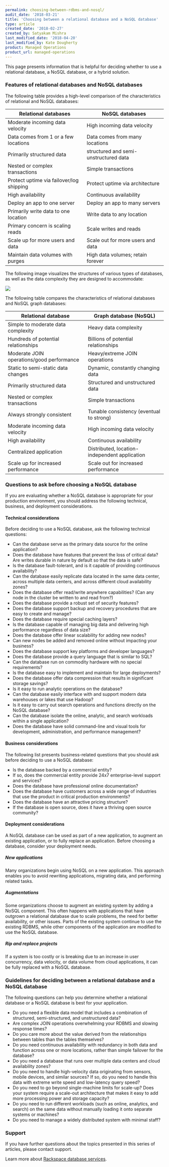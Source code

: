 ```yaml
---
permalink: choosing-between-rdbms-and-nosql/
audit_date: '2018-03-21'
title: 'Choosing between a relational database and a NoSQL database'
type: article
created_date: '2018-02-27'
created_by: Satyakam Mishra
last_modified_date: '2018-04-20'
last_modified_by: Kate Dougherty
product: Managed Operations
product_url: managed-operations
---
```


This page presents information that is helpful for deciding whether to use a
relational database, a NoSQL database, or a hybrid solution.

### Features of relational databases and NoSQL databases

The following table provides a high-level comparison of the characteristics of
relational and NoSQL databases:

| Relational databases | NoSQL databases |
|------------------------------------------|---------------------------------|
| Moderate incoming data velocity | High incoming data velocity |
| Data comes from 1 or a few locations | Data comes from many locations |
| Primarily structured data | structured and semi-unstructured data |
| Nested or complex transactions | Simple transactions |
| Protect uptime via failover/log shipping | Protect uptime via architecture |
| High availability | Continuous availability |
| Deploy an app to one server | Deploy an app to many servers |
| Primarily write data to one location | Write data to any location |
| Primary concern is scaling reads | Scale writes and reads |
| Scale up for more users and data | Scale out for more users and data |
| Maintain data volumes with purges | High data volumes; retain forever |

The following image visualizes the structures of various types of databases,
as well as the data complexity they are designed to accommodate:

<img src="{% asset_path managed-operations/choosing-between-rdbms-and-nosql/data-complexity-value-in-relationships.png %}" alt=" " />

The following table compares the characteristics of relational databases and
NoSQL graph databases:

| Relational database | Graph database (NoSQL) |
|---------------------------------------------|-----------------------------|
| Simple to moderate data complexity | Heavy data complexity |
| Hundreds of potential relationships | Billions of potential relationships |
| Moderate JOIN operations/good performance | Heavy/extreme JOIN operations |
| Static to semi-static data changes | Dynamic, constantly changing data |
| Primarily structured data | Structured and unstructured data |
| Nested or complex transactions | Simple transactions |
| Always strongly consistent | Tunable consistency (eventual to strong) |
| Moderate incoming data velocity | High incoming data velocity |
| High availability | Continuous availability |
| Centralized application | Distributed, location-independent application |
| Scale up for increased performance | Scale out for increased performance |

### Questions to ask before choosing a NoSQL database

If you are evaluating whether a NoSQL database is appropriate for your
production environment, you should address the following technical, business,
and deployment considerations.

#### Technical considerations

Before deciding to use a NoSQL database, ask the following technical
questions:

- Can the database serve as the primary data source for the online application?
- Does the database have features that prevent the loss of critical data? Are
  writes durable in nature by default so that the data is safe?
- Is the database fault-tolerant, and is it capable of providing continuous
  availability?
- Can the database easily replicate data located in the same data center,
  across multiple data centers, and across different cloud availability zones?
- Does the database offer read/write anywhere capabilities? (Can any node in
  the cluster be written to and read from?)
- Does the database provide a robust set of security features?
- Does the database support backup and recovery procedures that are easy to
  create and manage?
- Does the database require special caching layers?
- Is the database capable of managing big data and delivering high performance
  regardless of data size?
- Does the database offer linear scalability for adding new nodes?
- Can new nodes be added and removed online without impacting your business?
- Does the database support key platforms and developer languages?
- Does the database provide a query language that is similar to SQL?
- Can the database run on commodity hardware with no special requirements?
- Is the database easy to implement and maintain for large deployments?
- Does the database offer data compression that results in significant storage
  savings?
- Is it easy to run analytic operations on the database?
- Can the database easily interface with and support modern data warehouses or
  lakes that use Hadoop?
- Is it easy to carry out search operations and functions directly on the
  NoSQL database?
- Can the database isolate the online, analytic, and search workloads within a
  single application?
- Does the database have solid command-line and visual tools for development,
  administration, and performance management?

#### Business considerations

The following list presents business-related questions that you should ask
before deciding to use a NoSQL database:

- Is the database backed by a commercial entity?
- If so, does the commercial entity provide 24x7 enterprise-level support and
  services?
- Does the database have professional online documentation?
- Does the database have customers across a wide range of industries that use
  the product in critical production environments?
- Does the database have an attractive pricing structure?
- If the database is open source, does it have a thriving open source
  community?

#### Deployment considerations

A NoSQL database can be used as part of a new application, to augment an
existing application, or to fully replace an application. Before choosing a
database, consider your deployment needs.

##### New applications

Many organizations begin using NoSQL on a new application. This approach
enables you to avoid rewriting applications, migrating data, and performing
related tasks.

##### Augmentations

Some organizations choose to augment an existing system by adding a NoSQL
component. This often happens with applications that have outgrown a
relational database due to scale problems, the need for better availability,
or other issues. Parts of the existing system continue to use the existing
RDBMS, while other components of the application are modified to use the NoSQL
database.

##### Rip and replace projects

If a system is too costly or is breaking due to an increase in user
concurrency, data velocity, or data volume from cloud applications, it can be
fully replaced with a NoSQL database.

### Guidelines for deciding between a relational database and a NoSQL database

The following questions can help you determine whether a relational database
or a NoSQL database is best for your application.

- Do you need a flexible data model that includes a combination of structured,
  semi-structured, and unstructured data?
- Are complex JOIN operations overwhelming your RDBMS and slowing response
  times?
- Do you care more about the value derived from the relationships between
  tables than the tables themselves?
- Do you need continuous availability with redundancy in both data and
  function across one or more locations, rather than simple failover for the
  database?
- Do you need a database that runs over multiple data centers and cloud
  availability zones?
- Do you need to handle high-velocity data originating from sensors, mobile
  devices, and similar sources? If so, do you need to handle this data with
  extreme write speed and low-latency query speed?
- Do you need to go beyond single-machine limits for scale-up? Does your
  system require a scale-out architecture that makes it easy to add more
  processing power and storage capacity?
- Do you need to run different workloads (such as online, analytics, and
  search) on the same data without manually loading it onto separate systems
  or machines?
- Do you need to manage a widely distributed system with minimal staff?

### Support

If you have further questions about the topics presented in this series of
articles, please contact support.

Learn more about [Rackspace database
services](https://www.rackspace.com/dba-services).
